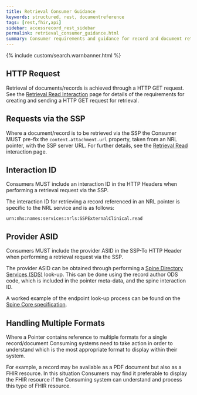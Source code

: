 ```yaml
---
title: Retrieval Consumer Guidance
keywords: structured, rest, documentreference
tags: [rest,fhir,api]
sidebar: accessrecord_rest_sidebar
permalink: retrieval_consumer_guidance.html
summary: Consumer requirements and guidance for record and document retrieval. 
---
```


{% include custom/search.warnbanner.html %}


## HTTP Request ##

Retrieval of documents/records is achieved through a HTTP GET request. See the [Retrieval Read Interaction](retrieval_interaction_read.html) page for details of the requirements for creating and sending a HTTP GET request for retrieval.

## Requests via the SSP ##

Where a document/record is to be retrieved via the SSP the Consumer MUST pre-fix the `content.attachment.url` property, taken from an NRL pointer, with the SSP server URL. For further details, see the [Retrieval Read](retrieval_interaction_read.html#retrieval-via-the-ssp) interaction page.

## Interaction ID ##

Consumers MUST include an interaction ID in the HTTP Headers when performing a retrieval request via the SSP.

The interaction ID for retrieving a record referenced in an NRL pointer is specific to the NRL service and is as follows:

`urn:nhs:names:services:nrls:SSPExternalClinical.read`

## Provider ASID ##

Consumers MUST include the provider ASID in the SSP-To HTTP Header when performing a retrieval request via the SSP.

The provider ASID can be obtained through performing a [Spine Directory Services (SDS)](https://developer.nhs.uk/apis/spine-core-1-0/build_directory.html) look-up. 
This can be done using the record author ODS code, which is included in the pointer meta-data, and the spine interaction ID. 

A worked example of the endpoint look-up process can be found on the [Spine Core specification](https://developer.nhs.uk/apis/spine-core-1-0/build_endpoints_example_spine_fhir.html).

## Handling Multiple Formats ##

Where a Pointer contains reference to multiple formats for a single record/document Consuming systems need to take action in order to understand which is the most appropriate format to display within their system. 

For example, a record may be available as a PDF document but also as a FHIR resource. In this situation Consumers may find it preferable to display the FHIR resource if the Consuming system can understand and process this type of FHIR resource.
